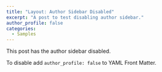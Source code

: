 ```yaml
---
title: "Layout: Author Sidebar Disabled"
excerpt: "A post to test disabling author sidebar."
author_profile: false
categories:
  - Samples
---
```


This post has the author sidebar disabled.

To disable add `author_profile: false` to YAML Front Matter.